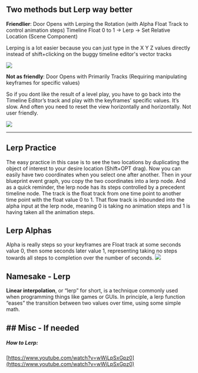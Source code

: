
## Two methods but Lerp way better

**Friendlier**: Door Opens with Lerping the Rotation (with Alpha Float Track to control animation steps)
Timeline Float 0 to 1 → Lerp → Set Relative Location (Scene Component)

Lerping is a lot easier because you can just type in the X Y Z values directly instead of shift+clicking on the buggy timeline editor's vector tracks

![](https://i.imgur.com/Klmb9xz.png)

**Not as friendly**: Door Opens with Primarily Tracks (Requiring manipulating keyframes for specific values)

So if you dont like the result of a level play, you have to go back into the Timeline Editor’s track and play with the keyframes’ specific values. It’s slow. And often you need to reset the view horizontally and horizontally. Not user friendly.

![](https://i.imgur.com/pJPuYu6.png)

  

---

## Lerp Practice

The easy practice in this case is to see the two locations by duplicating the object of interest to your desire location (Shift+OPT drag). Now you can easily have two coordinates when you select one after another. Then in your blueprint event graph, you copy the two coordinates into a lerp node. And as a quick reminder, the lerp node has its steps controlled by a precedent timeline node. The track is the float track from one time point to another time point with the float value 0 to 1. That flow track is inbounded into the alpha input at the lerp node, meaning 0 is taking no animation steps and 1 is having taken all the animation steps. 

## Lerp Alphas

Alpha is really steps so your keyframes are Float track at some seconds value 0, then some seconds later value 1, representing taking no steps towards all steps to completion over the number of seconds.
![](https://i.imgur.com/C5uMWsP.png)

## Namesake - Lerp

**Linear interpolation**, or “lerp” for short, is a technique commonly used when programming things like games or GUIs. In principle, a lerp function “eases” the transition between two values over time, using some simple math.


## ## Misc - If needed

##### How to Lerp:

[https://www.youtube.com/watch?v=wWjLpSxGpz0](https://www.youtube.com/watch?v=wWjLpSxGpz0)